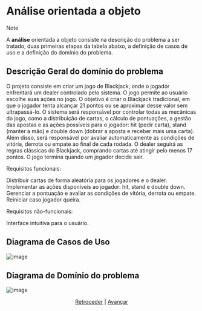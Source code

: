 # Análise orientada a objeto
> [!NOTE]
> A **análise** orientada a objeto consiste na descrição do problema a ser tratado, duas primeiras etapas da tabela abaixo, a definição de casos de uso e a definição do domínio do problema.

## Descrição Geral do domínio do problema

O projeto consiste em criar um jogo de Blackjack, onde o jogador enfrentará um dealer controlado pelo sistema. O jogo permite ao usuário escolhe suas ações no jogo. O objetivo é criar o Blackjack tradicional, em que o jogador tenta alcançar 21 pontos ou se aproximar desse valor sem ultrapassá-lo.
O sistema será responsável por controlar todas as mecânicas do jogo, como a distribuição de cartas, o cálculo de pontuações, a gestão das apostas e as ações possíveis para o jogador: hit (pedir carta), stand (manter a mão) e double down (dobrar a aposta e receber mais uma carta). Além disso, será responsável por avaliar automaticamente as condições de vitória, derrota ou empate ao final de cada rodada.
O dealer seguirá as regras clássicas do Blackjack, comprando cartas até atingir pelo menos 17 pontos. O jogo termina quando um jogador decide sair.

Requisitos funcionais:


Distribuir cartas de forma aleatória para os jogadores e o dealer.
Implementar as ações disponíveis ao jogador: hit, stand e double down.
Gerenciar a pontuação e avaliar as condições de vitória, derrota ou empate.
Reiniciar caso jogador queira.

Requisitos não-funcionais:

Interface intuitiva para o usuário.

## Diagrama de Casos de Uso

![image](https://github.com/user-attachments/assets/def60215-7b23-46cf-a5cd-946ba6a061b9)




## Diagrama de Domínio do problema

![image](https://github.com/user-attachments/assets/56a8a0cc-d48f-4466-a773-5e45f3506a86)



<div align="center">

[Retroceder](README.md) | [Avançar](projeto.md)

</div>
